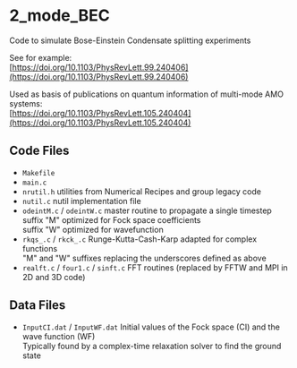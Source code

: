 # 2_mode_BEC
Code to simulate Bose-Einstein Condensate splitting experiments    

See for example:    
[https://doi.org/10.1103/PhysRevLett.99.240406](https://doi.org/10.1103/PhysRevLett.99.240406)

Used as basis of publications on quantum information of multi-mode AMO systems:    
[https://doi.org/10.1103/PhysRevLett.105.240404](https://doi.org/10.1103/PhysRevLett.105.240404)

## Code Files
* ``Makefile``
* ``main.c``
* ``nrutil.h``
    utilities from Numerical Recipes and group legacy code
* ``nutil.c``
    nutil implementation file
* ``odeintM.c`` / ``odeintW.c``
    master routine to propagate a single timestep  
    suffix "M" optimized for Fock space coefficients  
    suffix "W" optimized for wavefunction  
* ``rkqs_.c`` / ``rkck_.c``
    Runge-Kutta-Cash-Karp adapted for complex functions   
    "M" and "W" suffixes replacing the underscores defined as above   
 * ``realft.c`` / ``four1.c`` / ``sinft.c``
    FFT routines (replaced by FFTW and MPI in 2D and 3D code)
  
 ## Data Files
 * ``InputCI.dat`` / ``InputWF.dat``
  Initial values of the Fock space (CI) and the wave function (WF)   
  Typically found by a complex-time relaxation solver to find the ground state
 
